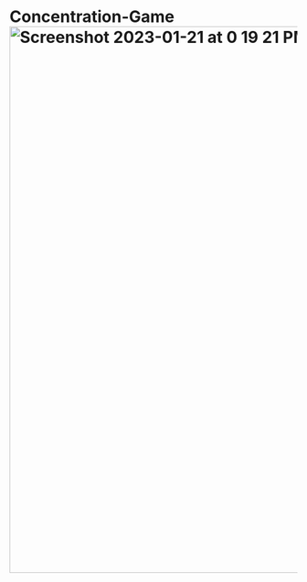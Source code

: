 # Concentration-Game<img width="957" alt="Screenshot 2023-01-21 at 0 19 21 PM" src="https://user-images.githubusercontent.com/39402639/213865574-6a2d941e-6c9a-4177-a113-43517ed56d45.png">
